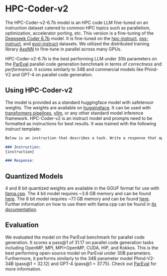 # HPC-Coder-v2

The HPC-Coder-v2-6.7b model is an HPC code LLM fine-tuned on an instruction
dataset catered to common HPC topics such as parallelism, optimization,
accelerator porting, etc. This version is a fine-tuning of the [Deepseek Coder
6.7b](https://huggingface.co/deepseek-ai/deepseek-coder-6.7b-base) model. It is
fine-tuned on the
[hpc-instruct](https://huggingface.co/datasets/hpcgroup/hpc-instruct),
[oss-instruct](https://huggingface.co/datasets/ise-uiuc/Magicoder-OSS-Instruct-75K),
and
[evol-instruct](https://huggingface.co/datasets/nickrosh/Evol-Instruct-Code-80k-v1)
datasets. We utilized the distributed training library
[AxoNN](https://github.com/axonn-ai/axonn) to fine-tune in parallel across many
GPUs.

HPC-Coder-v2-6.7b is the best performing LLM under 30b parameters on the
[ParEval](https://github.com/parallelcodefoundry/ParEval) parallel code
generation benchmark in terms of _correctness_ and _performance_. It scores
similarly to 34B and commercial models like Phind-V2 and GPT-4 on parallel code
generation.

## Using HPC-Coder-v2

The model is provided as a standard huggingface model with safetensor weights.
The weights are available on
[huggingface](https://huggingface.co/hpcgroup/hpc-coder-v2-6.7b). It can be used
with [transformers
pipelines](https://huggingface.co/docs/transformers/en/main_classes/pipelines),
[vllm](https://github.com/vllm-project/vllm), or any other standard model
inference framework. HPC-Coder-v2 is an instruct model and prompts need to be
formatted as instructions for best results. It was trained with the following
instruct template:

```md
Below is an instruction that describes a task. Write a response that appropriately completes the request.

### Instruction:
{instruction}

### Response:

```

## Quantized Models

4 and 8 bit quantized weights are available in the GGUF format for use with
[llama.cpp](https://github.com/ggerganov/llama.cpp). The 4 bit model requires
~3.8 GB memory and can be found
[here](https://huggingface.co/hpcgroup/hpc-coder-v2-6.7b-Q4_K_S-GGUF). The 8 bit
model requires ~7.1 GB memory and can be found
[here](https://huggingface.co/hpcgroup/hpc-coder-v2-6.7b-Q8_0-GGUF). Further
information on how to use them with llama.cpp can be found in [its
documentation](https://github.com/ggerganov/llama.cpp).

## Evaluation

We evaluated the model on the ParEval benchmark for parallel code generation. It
scores a pass@1 of 31.17 on parallel code generation tasks including OpenMP,
MPI, MPI+OpenMP, CUDA, HIP, and Kokkos. This is the best performing open-source
model on ParEval under 30B parameters. Furthermore, it performs similarly to the
34B parameter model Phind-V2-34B (pass@1 = 32.12) and GPT-4 (pass@1 = 37.75).
Check out [ParEval](https://github.com/parallelcodefoundry/ParEval) for more
information.
